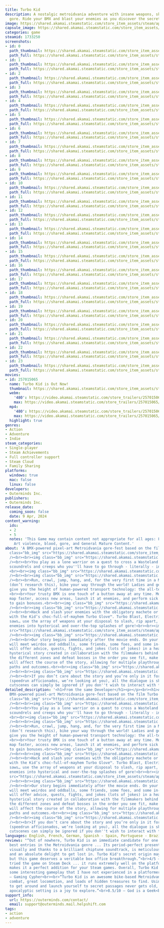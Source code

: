```yaml
---
title: Turbo Kid
description: A nostalgic metroidvania adventure with insane weapons, skills, and pixel
  gore. Ride your BMX and blast your enemies as you discover the secrets of the Wasteland.
image: https://shared.akamai.steamstatic.com/store_item_assets/steam/apps/1733250/header.jpg?t=1715898601
capsule_image: https://shared.akamai.steamstatic.com/store_item_assets/steam/apps/1733250/capsule_231x87.jpg?t=1715898601
categories: game
steamid: 1733250
screenshots:
- id: 0
  path_thumbnail: https://shared.akamai.steamstatic.com/store_item_assets/steam/apps/1733250/ss_8783c5c0342849124cf45b9d9fba7aa428a7d7d1.600x338.jpg?t=1715898601
  path_full: https://shared.akamai.steamstatic.com/store_item_assets/steam/apps/1733250/ss_8783c5c0342849124cf45b9d9fba7aa428a7d7d1.1920x1080.jpg?t=1715898601
- id: 1
  path_thumbnail: https://shared.akamai.steamstatic.com/store_item_assets/steam/apps/1733250/ss_52b3e57635ef57a574907adabd33d9032733aff1.600x338.jpg?t=1715898601
  path_full: https://shared.akamai.steamstatic.com/store_item_assets/steam/apps/1733250/ss_52b3e57635ef57a574907adabd33d9032733aff1.1920x1080.jpg?t=1715898601
- id: 2
  path_thumbnail: https://shared.akamai.steamstatic.com/store_item_assets/steam/apps/1733250/ss_2f4ed5aa8d04aea2e0b19d847f7631f30e1ae78e.600x338.jpg?t=1715898601
  path_full: https://shared.akamai.steamstatic.com/store_item_assets/steam/apps/1733250/ss_2f4ed5aa8d04aea2e0b19d847f7631f30e1ae78e.1920x1080.jpg?t=1715898601
- id: 3
  path_thumbnail: https://shared.akamai.steamstatic.com/store_item_assets/steam/apps/1733250/ss_6016f12a0e04d2bc13eed795e74aa4d8ef5c89c6.600x338.jpg?t=1715898601
  path_full: https://shared.akamai.steamstatic.com/store_item_assets/steam/apps/1733250/ss_6016f12a0e04d2bc13eed795e74aa4d8ef5c89c6.1920x1080.jpg?t=1715898601
- id: 4
  path_thumbnail: https://shared.akamai.steamstatic.com/store_item_assets/steam/apps/1733250/ss_57d45d2eb3a019d4e7651f9ba5475becd28b8377.600x338.jpg?t=1715898601
  path_full: https://shared.akamai.steamstatic.com/store_item_assets/steam/apps/1733250/ss_57d45d2eb3a019d4e7651f9ba5475becd28b8377.1920x1080.jpg?t=1715898601
- id: 5
  path_thumbnail: https://shared.akamai.steamstatic.com/store_item_assets/steam/apps/1733250/ss_9659d329403de4a94675fd4afe7856adff84d617.600x338.jpg?t=1715898601
  path_full: https://shared.akamai.steamstatic.com/store_item_assets/steam/apps/1733250/ss_9659d329403de4a94675fd4afe7856adff84d617.1920x1080.jpg?t=1715898601
- id: 6
  path_thumbnail: https://shared.akamai.steamstatic.com/store_item_assets/steam/apps/1733250/ss_715be91d40c70956767a72162561f474dc9fed43.600x338.jpg?t=1715898601
  path_full: https://shared.akamai.steamstatic.com/store_item_assets/steam/apps/1733250/ss_715be91d40c70956767a72162561f474dc9fed43.1920x1080.jpg?t=1715898601
- id: 7
  path_thumbnail: https://shared.akamai.steamstatic.com/store_item_assets/steam/apps/1733250/ss_32d9ae68ac616000481ad51f2951c7332fb11fc0.600x338.jpg?t=1715898601
  path_full: https://shared.akamai.steamstatic.com/store_item_assets/steam/apps/1733250/ss_32d9ae68ac616000481ad51f2951c7332fb11fc0.1920x1080.jpg?t=1715898601
- id: 8
  path_thumbnail: https://shared.akamai.steamstatic.com/store_item_assets/steam/apps/1733250/ss_7b2ecb7d2724c5e754c55cee9eea10c8edabacb4.600x338.jpg?t=1715898601
  path_full: https://shared.akamai.steamstatic.com/store_item_assets/steam/apps/1733250/ss_7b2ecb7d2724c5e754c55cee9eea10c8edabacb4.1920x1080.jpg?t=1715898601
- id: 9
  path_thumbnail: https://shared.akamai.steamstatic.com/store_item_assets/steam/apps/1733250/ss_82477e6be026e2abbf3f746037582549a412dfef.600x338.jpg?t=1715898601
  path_full: https://shared.akamai.steamstatic.com/store_item_assets/steam/apps/1733250/ss_82477e6be026e2abbf3f746037582549a412dfef.1920x1080.jpg?t=1715898601
- id: 10
  path_thumbnail: https://shared.akamai.steamstatic.com/store_item_assets/steam/apps/1733250/ss_1c42d48ae920fcf7a9ab0ab0a06aeca9f8a5ee70.600x338.jpg?t=1715898601
  path_full: https://shared.akamai.steamstatic.com/store_item_assets/steam/apps/1733250/ss_1c42d48ae920fcf7a9ab0ab0a06aeca9f8a5ee70.1920x1080.jpg?t=1715898601
- id: 11
  path_thumbnail: https://shared.akamai.steamstatic.com/store_item_assets/steam/apps/1733250/ss_d3d1afea5c84a5bd217d9011b794be4304304e0b.600x338.jpg?t=1715898601
  path_full: https://shared.akamai.steamstatic.com/store_item_assets/steam/apps/1733250/ss_d3d1afea5c84a5bd217d9011b794be4304304e0b.1920x1080.jpg?t=1715898601
- id: 12
  path_thumbnail: https://shared.akamai.steamstatic.com/store_item_assets/steam/apps/1733250/ss_8fb693c7908a87ffb4b0c2bdeaae13cd1054ac48.600x338.jpg?t=1715898601
  path_full: https://shared.akamai.steamstatic.com/store_item_assets/steam/apps/1733250/ss_8fb693c7908a87ffb4b0c2bdeaae13cd1054ac48.1920x1080.jpg?t=1715898601
- id: 13
  path_thumbnail: https://shared.akamai.steamstatic.com/store_item_assets/steam/apps/1733250/ss_2a1f880e94e8674e9eec8b212153ac07313bc534.600x338.jpg?t=1715898601
  path_full: https://shared.akamai.steamstatic.com/store_item_assets/steam/apps/1733250/ss_2a1f880e94e8674e9eec8b212153ac07313bc534.1920x1080.jpg?t=1715898601
- id: 14
  path_thumbnail: https://shared.akamai.steamstatic.com/store_item_assets/steam/apps/1733250/ss_3768cb7d5f3252701a0a488daf502215dd087ec7.600x338.jpg?t=1715898601
  path_full: https://shared.akamai.steamstatic.com/store_item_assets/steam/apps/1733250/ss_3768cb7d5f3252701a0a488daf502215dd087ec7.1920x1080.jpg?t=1715898601
- id: 15
  path_thumbnail: https://shared.akamai.steamstatic.com/store_item_assets/steam/apps/1733250/ss_87a045e0fd194245f5688ee20befa89eed77ee8c.600x338.jpg?t=1715898601
  path_full: https://shared.akamai.steamstatic.com/store_item_assets/steam/apps/1733250/ss_87a045e0fd194245f5688ee20befa89eed77ee8c.1920x1080.jpg?t=1715898601
- id: 16
  path_thumbnail: https://shared.akamai.steamstatic.com/store_item_assets/steam/apps/1733250/ss_9292599812856a09af7f65b3024e01b394480f55.600x338.jpg?t=1715898601
  path_full: https://shared.akamai.steamstatic.com/store_item_assets/steam/apps/1733250/ss_9292599812856a09af7f65b3024e01b394480f55.1920x1080.jpg?t=1715898601
- id: 17
  path_thumbnail: https://shared.akamai.steamstatic.com/store_item_assets/steam/apps/1733250/ss_71c9c8e897afb3285c789f7b47deb6018e2e330a.600x338.jpg?t=1715898601
  path_full: https://shared.akamai.steamstatic.com/store_item_assets/steam/apps/1733250/ss_71c9c8e897afb3285c789f7b47deb6018e2e330a.1920x1080.jpg?t=1715898601
- id: 18
  path_thumbnail: https://shared.akamai.steamstatic.com/store_item_assets/steam/apps/1733250/ss_8c0ca41a5f0229a15f11221bcbd5bc038143a7f3.600x338.jpg?t=1715898601
  path_full: https://shared.akamai.steamstatic.com/store_item_assets/steam/apps/1733250/ss_8c0ca41a5f0229a15f11221bcbd5bc038143a7f3.1920x1080.jpg?t=1715898601
- id: 19
  path_thumbnail: https://shared.akamai.steamstatic.com/store_item_assets/steam/apps/1733250/ss_b51f67665badea7c8f6445739730c4c0320c2cfb.600x338.jpg?t=1715898601
  path_full: https://shared.akamai.steamstatic.com/store_item_assets/steam/apps/1733250/ss_b51f67665badea7c8f6445739730c4c0320c2cfb.1920x1080.jpg?t=1715898601
- id: 20
  path_thumbnail: https://shared.akamai.steamstatic.com/store_item_assets/steam/apps/1733250/ss_443892ee4657047f9e74f53f1da32e87fde90a55.600x338.jpg?t=1715898601
  path_full: https://shared.akamai.steamstatic.com/store_item_assets/steam/apps/1733250/ss_443892ee4657047f9e74f53f1da32e87fde90a55.1920x1080.jpg?t=1715898601
- id: 21
  path_thumbnail: https://shared.akamai.steamstatic.com/store_item_assets/steam/apps/1733250/ss_ba497bdcf1fad9ef1b5535f37bd3197698470ff9.600x338.jpg?t=1715898601
  path_full: https://shared.akamai.steamstatic.com/store_item_assets/steam/apps/1733250/ss_ba497bdcf1fad9ef1b5535f37bd3197698470ff9.1920x1080.jpg?t=1715898601
- id: 22
  path_thumbnail: https://shared.akamai.steamstatic.com/store_item_assets/steam/apps/1733250/ss_6c889cbde2ccc9a288e87ba51590c610b22c85b5.600x338.jpg?t=1715898601
  path_full: https://shared.akamai.steamstatic.com/store_item_assets/steam/apps/1733250/ss_6c889cbde2ccc9a288e87ba51590c610b22c85b5.1920x1080.jpg?t=1715898601
- id: 23
  path_thumbnail: https://shared.akamai.steamstatic.com/store_item_assets/steam/apps/1733250/ss_106847f3f0bc275f9830b434a505fdb66a85faf2.600x338.jpg?t=1715898601
  path_full: https://shared.akamai.steamstatic.com/store_item_assets/steam/apps/1733250/ss_106847f3f0bc275f9830b434a505fdb66a85faf2.1920x1080.jpg?t=1715898601
movies:
- id: 257015065
  name: Turbo Kid is Out Now!
  thumbnail: https://shared.akamai.steamstatic.com/store_item_assets/steam/apps/257015065/movie.293x165.jpg?t=1712772256
  webm:
    '480': https://video.akamai.steamstatic.com/store_trailers/257015065/movie480_vp9.webm?t=1712772256
    max: https://video.akamai.steamstatic.com/store_trailers/257015065/movie_max_vp9.webm?t=1712772256
  mp4:
    '480': https://video.akamai.steamstatic.com/store_trailers/257015065/movie480.mp4?t=1712772256
    max: https://video.akamai.steamstatic.com/store_trailers/257015065/movie_max.mp4?t=1712772256
  highlight: true
genres:
- Action
- Adventure
- Indie
steam_categories:
- Single-player
- Steam Achievements
- Full controller support
- Steam Cloud
- Family Sharing
platforms:
  windows: true
  mac: false
  linux: false
developers:
- Outerminds Inc.
publishers:
- Outerminds Inc.
release_date:
  coming_soon: false
  date: 9 Apr, 2024
content_warning:
  ids:
  - 2
  - 5
  notes: 'This Game may contain content not appropriate for all ages: Frequent Pixel
    Art violence, blood, gore, and General Mature Content.'
about: 'A BMX-powered pixel-art Metroidvania gore-fest based on the film Turbo Kid.<br><br><img
  class="bb_img" src="https://shared.akamai.steamstatic.com/store_item_assets/steam/apps/1733250/extras/Steam_Header_ATrueMertroidvania.png?t=1715898601"
  /><br><br><img class="bb_img" src="https://shared.akamai.steamstatic.com/store_item_assets/steam/apps/1733250/extras/gorefest1.gif?t=1715898601"
  /><br><br>You play as a lone warrior on a quest to cross a Wasteland riddled with
  scoundrels and creeps who you''ll have to go through - literally - in order to survive.
  <br><br><img class="bb_img" src="https://shared.akamai.steamstatic.com/store_item_assets/steam/apps/1733250/extras/Steam_Header_EveryHero.png?t=1715898601"
  /><br><br><img class="bb_img" src="https://shared.akamai.steamstatic.com/store_item_assets/steam/apps/1733250/extras/Bike3.gif?t=1715898601"
  /><br><br>Run, crawl, jump, hang, and, for the very first time in a Metroidvania
  (don’t research this), bike your way through the world! Ladies and gentlemen, we
  give you the height of human-powered transport technology: the all-terrain Bike!
  <br><br>Your trusty BMX is one touch of a button away at any time. Move around the
  map faster, access new areas, launch it at enemies, and perform sick bike tricks
  to gain bonuses.<br><br><img class="bb_img" src="https://shared.akamai.steamstatic.com/store_item_assets/steam/apps/1733250/extras/04-Steam_Headers_Hack__n_Slash.png?t=1715898601"
  /><br><br><img class="bb_img" src="https://shared.akamai.steamstatic.com/store_item_assets/steam/apps/1733250/extras/hack-n-slash1.gif?t=1715898601"
  /><br><br>Hack and slash your enemies with the obligatory machete or shoot them
  with the Kid’s choc-full-of-mayhem Turbo Glove™. Turbo Blast, Electric Shocks, circular
  saws… use the array of weapons at your disposal to slash, rip apart, or explode
  enemies into hysterical and over-the-top splashes of gore!<br><br><img class="bb_img"
  src="https://shared.akamai.steamstatic.com/store_item_assets/steam/apps/1733250/extras/Steam_Header_MakeYourOwnWay.png?t=1715898601"
  /><br><br><img class="bb_img" src="https://shared.akamai.steamstatic.com/store_item_assets/steam/apps/1733250/extras/Gameplay1.gif?t=1715898601"
  /><br><br>Our story begins immediately after the movie ends. On your journey, you
  will meet weirdos and oddballs, some friends, some foes, and some in-between, who
  will offer advice, quests, fights, and jokes (lots of jokes) in a heartfelt and
  hysterical story created in collaboration with the filmmakers behind the movie.<br><br>Explore
  the different zones and defeat bosses in the order you see fit, make choices that
  will affect the course of the story, allowing for multiple playthroughs with different
  paths and outcomes.<br><br><img class="bb_img" src="https://shared.akamai.steamstatic.com/store_item_assets/steam/apps/1733250/extras/Steam_Header_UninterruptedGameplay.png?t=1715898601"
  /><br><br><img class="bb_img" src="https://shared.akamai.steamstatic.com/store_item_assets/steam/apps/1733250/extras/npc1.gif?t=1715898601"
  /><br><br>If you don’t care about the story and you’re only in it for the gameplay
  (speedrun afficionados, we’re looking at you), all the dialogue is skippable.<br><br>Many
  cutscenes can simply be ignored if you don''t wish to interact with them.'
detailed_description: '<h1>From the same Developer</h1><p></p><br><h1>About the Game</h1>A
  BMX-powered pixel-art Metroidvania gore-fest based on the film Turbo Kid.<br><br><img
  class="bb_img" src="https://shared.akamai.steamstatic.com/store_item_assets/steam/apps/1733250/extras/Steam_Header_ATrueMertroidvania.png?t=1715898601"
  /><br><br><img class="bb_img" src="https://shared.akamai.steamstatic.com/store_item_assets/steam/apps/1733250/extras/gorefest1.gif?t=1715898601"
  /><br><br>You play as a lone warrior on a quest to cross a Wasteland riddled with
  scoundrels and creeps who you''ll have to go through - literally - in order to survive.
  <br><br><img class="bb_img" src="https://shared.akamai.steamstatic.com/store_item_assets/steam/apps/1733250/extras/Steam_Header_EveryHero.png?t=1715898601"
  /><br><br><img class="bb_img" src="https://shared.akamai.steamstatic.com/store_item_assets/steam/apps/1733250/extras/Bike3.gif?t=1715898601"
  /><br><br>Run, crawl, jump, hang, and, for the very first time in a Metroidvania
  (don’t research this), bike your way through the world! Ladies and gentlemen, we
  give you the height of human-powered transport technology: the all-terrain Bike!
  <br><br>Your trusty BMX is one touch of a button away at any time. Move around the
  map faster, access new areas, launch it at enemies, and perform sick bike tricks
  to gain bonuses.<br><br><img class="bb_img" src="https://shared.akamai.steamstatic.com/store_item_assets/steam/apps/1733250/extras/04-Steam_Headers_Hack__n_Slash.png?t=1715898601"
  /><br><br><img class="bb_img" src="https://shared.akamai.steamstatic.com/store_item_assets/steam/apps/1733250/extras/hack-n-slash1.gif?t=1715898601"
  /><br><br>Hack and slash your enemies with the obligatory machete or shoot them
  with the Kid’s choc-full-of-mayhem Turbo Glove™. Turbo Blast, Electric Shocks, circular
  saws… use the array of weapons at your disposal to slash, rip apart, or explode
  enemies into hysterical and over-the-top splashes of gore!<br><br><img class="bb_img"
  src="https://shared.akamai.steamstatic.com/store_item_assets/steam/apps/1733250/extras/Steam_Header_MakeYourOwnWay.png?t=1715898601"
  /><br><br><img class="bb_img" src="https://shared.akamai.steamstatic.com/store_item_assets/steam/apps/1733250/extras/Gameplay1.gif?t=1715898601"
  /><br><br>Our story begins immediately after the movie ends. On your journey, you
  will meet weirdos and oddballs, some friends, some foes, and some in-between, who
  will offer advice, quests, fights, and jokes (lots of jokes) in a heartfelt and
  hysterical story created in collaboration with the filmmakers behind the movie.<br><br>Explore
  the different zones and defeat bosses in the order you see fit, make choices that
  will affect the course of the story, allowing for multiple playthroughs with different
  paths and outcomes.<br><br><img class="bb_img" src="https://shared.akamai.steamstatic.com/store_item_assets/steam/apps/1733250/extras/Steam_Header_UninterruptedGameplay.png?t=1715898601"
  /><br><br><img class="bb_img" src="https://shared.akamai.steamstatic.com/store_item_assets/steam/apps/1733250/extras/npc1.gif?t=1715898601"
  /><br><br>If you don’t care about the story and you’re only in it for the gameplay
  (speedrun afficionados, we’re looking at you), all the dialogue is skippable.<br><br>Many
  cutscenes can simply be ignored if you don''t wish to interact with them.'
languages: English, French, German, Spanish - Spain, Portuguese - Brazil
reviews: "“Out of nowhere, Turbo Kid is an immediate candidate for one of the all-time
  best entries in the Metroidvania genre ... Its period-perfect presentation, both
  visually and thanks to a brilliant chiptune soundtrack, is meticulously crafted,
  and an absolute delight to get lost in. Turbo Kid's secret origin may be ultra-cult,
  but this game deserves a veritable box office breakthrough.”<br>4/5 – Empire<br><br>“We
  tried the game on Steam Deck ... it runs extremely well on the platform. And this
  makes it a perfect addition for your Steam games. Overall, Turbo Kid ... brings
  some interesting gameplay that I have not experienced in a platformer game before.”<br>9/10
  – Gaming Cypher<br><br>“Turbo Kid is an awesome bike-based Metroidvania, with fun
  combat, great locomotion, and loads of hidden treasures to find. Using your bike
  to get around and launch yourself to secret passages never gets old, and the gory
  apocalyptic setting is a joy to explore.”<br>8.5/10 – God is a Geek<br>"
support_info:
  url: https://outerminds.com/contact/
  email: support@outerminds.mail.helpshift.com
tags:
- action
- adventure
---
```


